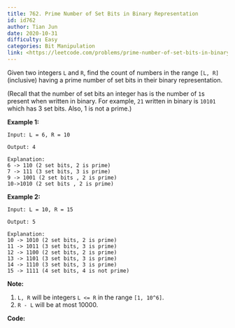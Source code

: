 ```yaml
---
title: 762. Prime Number of Set Bits in Binary Representation
id: id762
author: Tian Jun
date: 2020-10-31
difficulty: Easy
categories: Bit Manipulation
link: <https://leetcode.com/problems/prime-number-of-set-bits-in-binary-representation/description/>
---
```


Given two integers `L` and `R`, find the count of numbers in the range `[L,
R]` (inclusive) having a prime number of set bits in their binary
representation.

(Recall that the number of set bits an integer has is the number of `1`s
present when written in binary. For example, `21` written in binary is `10101`
which has 3 set bits. Also, 1 is not a prime.)

**Example 1:**  
            
	Input: L = 6, R = 10    
	Output: 4    
	Explanation:    6 -> 110 (2 set bits, 2 is prime)    7 -> 111 (3 set bits, 3 is prime)    9 -> 1001 (2 set bits , 2 is prime)    10->1010 (2 set bits , 2 is prime)    

**Example 2:**  
            
	Input: L = 10, R = 15    
	Output: 5    
	Explanation:    10 -> 1010 (2 set bits, 2 is prime)    11 -> 1011 (3 set bits, 3 is prime)    12 -> 1100 (2 set bits, 2 is prime)    13 -> 1101 (3 set bits, 3 is prime)    14 -> 1110 (3 set bits, 3 is prime)    15 -> 1111 (4 set bits, 4 is not prime)    

**Note:**  

  1. `L, R` will be integers `L <= R` in the range `[1, 10^6]`.
  2. `R - L` will be at most 10000.


**Code:**
